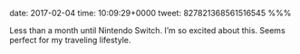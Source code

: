 date: 2017-02-04
time: 10:09:29+0000
tweet: 827821368561516545
%%%

Less than a month until Nintendo Switch. I’m so excited about this. Seems perfect for my traveling lifestyle.
